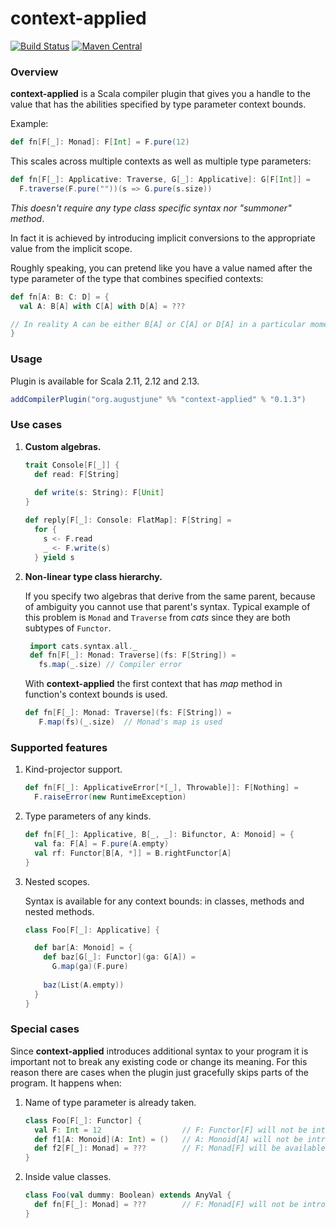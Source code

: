context-applied
=============

[![Build Status](https://travis-ci.com/augustjune/context-applied.svg?branch=master)](https://travis-ci.com/augustjune/context-applied)
[![Maven Central](https://maven-badges.herokuapp.com/maven-central/org.augustjune/context-applied_2.13/badge.svg)](https://maven-badges.herokuapp.com/maven-central/org.augustjune/context-applied_2.13)

### Overview
**context-applied** is a Scala compiler plugin that gives you a handle to the value 
that has the abilities specified by type parameter context bounds. 

Example: 
```scala
def fn[F[_]: Monad]: F[Int] = F.pure(12)
``` 

This scales across multiple contexts as well as multiple type parameters:
```scala
def fn[F[_]: Applicative: Traverse, G[_]: Applicative]: G[F[Int]] = 
  F.traverse(F.pure(""))(s => G.pure(s.size))
```

*This doesn't require any type class specific syntax nor "summoner" method*.

In fact it is achieved by introducing implicit conversions to the 
appropriate value from the implicit scope. 

Roughly speaking, you can pretend like you have a value named after the type parameter 
of the type that combines specified contexts: 
```scala
def fn[A: B: C: D] = {
  val A: B[A] with C[A] with D[A] = ???

// In reality A can be either B[A] or C[A] or D[A] in a particular moment
}
```

### Usage
Plugin is available for Scala 2.11, 2.12 and 2.13.
```scala
addCompilerPlugin("org.augustjune" %% "context-applied" % "0.1.3")
```

### Use cases
1. **Custom algebras.**
    ```scala
    trait Console[F[_]] {
      def read: F[String]
      
      def write(s: String): F[Unit]
    }
    
    def reply[F[_]: Console: FlatMap]: F[String] =
      for {
        s <- F.read
        _ <- F.write(s)
      } yield s
    ```

1. **Non-linear type class hierarchy.** 

    If you specify two algebras that derive from the same parent, 
    because of ambiguity you cannot use that parent's syntax.
    Typical example of this problem is `Monad` and `Traverse` from *cats* 
    since they are both subtypes of `Functor`.
    ```scala
     import cats.syntax.all._
     def fn[F[_]: Monad: Traverse](fs: F[String]) = 
       fs.map(_.size) // Compiler error
     ```
    With **context-applied** the first context that has *map* method
    in function's context bounds is used.
    ```scala
    def fn[F[_]: Monad: Traverse](fs: F[String]) = 
       F.map(fs)(_.size)  // Monad's map is used
    ```

### Supported features
1. Kind-projector support.
   ```scala
   def fn[F[_]: ApplicativeError[*[_], Throwable]]: F[Nothing] = 
     F.raiseError(new RuntimeException)
   ```
1. Type parameters of any kinds. 
    ```scala
    def fn[F[_]: Applicative, B[_, _]: Bifunctor, A: Monoid] = {
      val fa: F[A] = F.pure(A.empty)
      val rf: Functor[B[A, *]] = B.rightFunctor[A]
    }
    ```
1. Nested scopes.

    Syntax is available for any context bounds: in classes, methods and nested methods.
    ```scala
    class Foo[F[_]: Applicative] {
   
      def bar[A: Monoid] = {
        def baz[G[_]: Functor](ga: G[A]) = 
          G.map(ga)(F.pure)
          
        baz(List(A.empty))
      }
    }
    ```
 
### Special cases
Since **context-applied** introduces additional syntax to your program 
it is important not to break any existing code or change its meaning.
For this reason there are cases when the plugin 
just gracefully skips parts of the program.
It happens when:

1. Name of type parameter is already taken.
    ```scala
    class Foo[F[_]: Functor] {
      val F: Int = 12                  // F: Functor[F] will not be introduced inside Foo 
      def f1[A: Monoid](A: Int) = ()   // A: Monoid[A] will not be introduced inside f1
      def f2[F[_]: Monad] = ???        // F: Monad[F] will be available inside f2 as local value
    }
    ```
1. Inside value classes.
    ```scala
    class Foo(val dummy: Boolean) extends AnyVal {
      def fn[F[_]: Monad] = ???        // F: Monad[F] will not be introduced inside fn
    }
    ```
